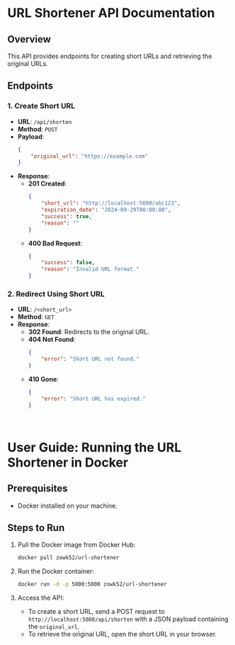 # URL Shortener API Documentation

## Overview

This API provides endpoints for creating short URLs and retrieving the original URLs.

## Endpoints

### 1. Create Short URL

- **URL**: `/api/shorten`
- **Method**: `POST`
- **Payload**:
    ```json
    {
        "original_url": "https://example.com"
    }
    ```
- **Response**:
    - **201 Created**:
        ```json
        {
            "short_url": "http://localhost:5000/abc123",
            "expiration_date": "2024-09-29T00:00:00",
            "success": true,
            "reason": ""
        }
        ```
    - **400 Bad Request**:
        ```json
        {
            "success": false,
            "reason": "Invalid URL format."
        }
        ```

### 2. Redirect Using Short URL

- **URL**: `/<short_url>`
- **Method**: `GET`
- **Response**:
    - **302 Found**: Redirects to the original URL.
    - **404 Not Found**:
        ```json
        {
            "error": "Short URL not found."
        }
        ```
    - **410 Gone**:
        ```json
        {
            "error": "Short URL has expired."
        }
        ```

<br/>

# User Guide: Running the URL Shortener in Docker

## Prerequisites

- Docker installed on your machine.

## Steps to Run

1. Pull the Docker image from Docker Hub:

    ```bash
    docker pull zowk52/url-shortener
    ```

2. Run the Docker container:

    ```bash
    docker run -d -p 5000:5000 zowk52/url-shortener
    ```

3. Access the API:

    - To create a short URL, send a POST request to `http://localhost:5000/api/shorten` with a JSON payload containing the `original_url`.
    - To retrieve the original URL, open the short URL in your browser.


